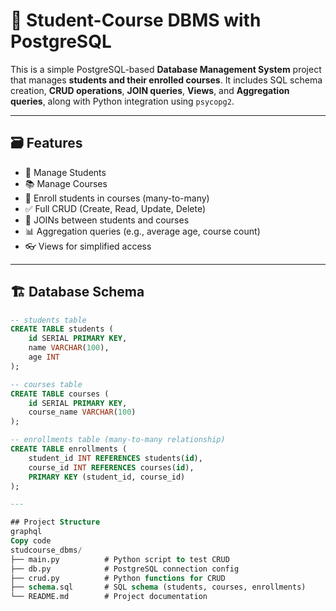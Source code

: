 # 📘 Student-Course DBMS with PostgreSQL

This is a simple PostgreSQL-based **Database Management System** project that manages **students and their enrolled courses**. It includes SQL schema creation, **CRUD operations**, **JOIN queries**, **Views**, and **Aggregation queries**, along with Python integration using `psycopg2`.

---

## 🗃️ Features

- 🧑 Manage Students
- 📚 Manage Courses
- 🧾 Enroll students in courses (many-to-many)
- ✅ Full CRUD (Create, Read, Update, Delete)
- 🔗 JOINs between students and courses
- 📊 Aggregation queries (e.g., average age, course count)
- 👓 Views for simplified access

---

## 🏗️ Database Schema

```sql
-- students table
CREATE TABLE students (
    id SERIAL PRIMARY KEY,
    name VARCHAR(100),
    age INT
);

-- courses table
CREATE TABLE courses (
    id SERIAL PRIMARY KEY,
    course_name VARCHAR(100)
);

-- enrollments table (many-to-many relationship)
CREATE TABLE enrollments (
    student_id INT REFERENCES students(id),
    course_id INT REFERENCES courses(id),
    PRIMARY KEY (student_id, course_id)
);

---

## Project Structure
graphql
Copy code
studcourse_dbms/
├── main.py          # Python script to test CRUD
├── db.py            # PostgreSQL connection config
├── crud.py          # Python functions for CRUD
├── schema.sql       # SQL schema (students, courses, enrollments)
└── README.md        # Project documentation


